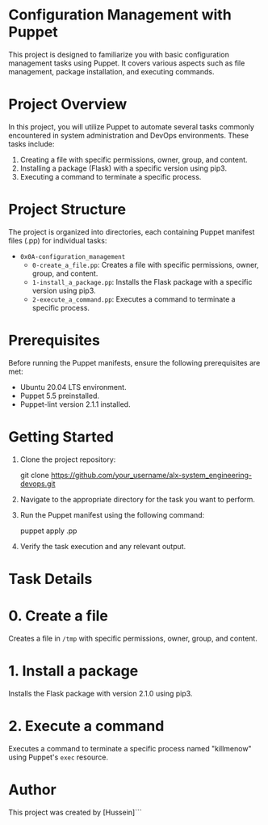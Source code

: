 
# Configuration Management with Puppet

This project is designed to familiarize you with basic configuration management tasks using Puppet. It covers various aspects such as file management, package installation, and executing commands.

# Project Overview

In this project, you will utilize Puppet to automate several tasks commonly encountered in system administration and DevOps environments. These tasks include:

1. Creating a file with specific permissions, owner, group, and content.
2. Installing a package (Flask) with a specific version using pip3.
3. Executing a command to terminate a specific process.

# Project Structure

The project is organized into directories, each containing Puppet manifest files (.pp) for individual tasks:

- `0x0A-configuration_management`
  - `0-create_a_file.pp`: Creates a file with specific permissions, owner, group, and content.
  - `1-install_a_package.pp`: Installs the Flask package with a specific version using pip3.
  - `2-execute_a_command.pp`: Executes a command to terminate a specific process.

# Prerequisites

Before running the Puppet manifests, ensure the following prerequisites are met:

- Ubuntu 20.04 LTS environment.
- Puppet 5.5 preinstalled.
- Puppet-lint version 2.1.1 installed.
  
# Getting Started

1. Clone the project repository:

   git clone https://github.com/your_username/alx-system_engineering-devops.git

2. Navigate to the appropriate directory for the task you want to perform.

3. Run the Puppet manifest using the following command:

   puppet apply <filename>.pp

4. Verify the task execution and any relevant output.

# Task Details

# 0. Create a file

Creates a file in `/tmp` with specific permissions, owner, group, and content.

# 1. Install a package

Installs the Flask package with version 2.1.0 using pip3.

# 2. Execute a command

Executes a command to terminate a specific process named "killmenow" using Puppet's `exec` resource.

# Author

This project was created by [Hussein]```
